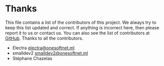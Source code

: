 # Thanks
This file contains a list of the contributors of this project. We always try to keep this list updated and correct.
If anything is incorrect here, then please report it to us or contact us. 
You can also see the list of contributors at [GitHub](https://github.com/onesoft-sudo/invention-framework/graphs/contributors). 
Thanks to all the contributors.

- Electra <electra@onesoftnet.ml>
- smalldev2 <smalldev2@onesoftnet.ml>
- Stéphane Chazelas

